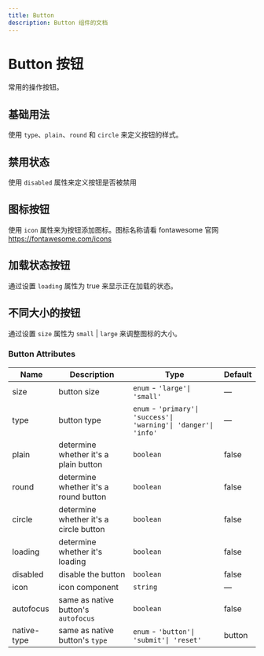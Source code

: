 ```yaml
---
title: Button 
description: Button 组件的文档
---
```


# Button 按钮
常用的操作按钮。

## 基础用法
使用 `type`、`plain`、`round` 和 `circle` 来定义按钮的样式。


<preview path="../demo/Button/Basic.vue" title="基础用法" description="Button 组件的基础用法"></preview>

## 禁用状态
使用 `disabled` 属性来定义按钮是否被禁用


<preview path="../demo/Button/Bdisable.vue" title="禁用状态" description="Button 组件的禁用状态"></preview>

## 图标按钮
使用 `icon` 属性来为按钮添加图标。图标名称请看 fontawesome 官网 https://fontawesome.com/icons


<preview path="../demo/Button/Bicon.vue" title="图标按钮" description="Button 组件的图标按钮"></preview>

## 加载状态按钮
通过设置 `loading` 属性为 true 来显示正在加载的状态。


<preview path="../demo/Button/Bloading.vue" title="加载状态按钮" description="Button 组件的加载状态按钮"></preview>

## 不同大小的按钮
通过设置 `size` 属性为 `small` | `large` 来调整图标的大小。


<preview path="../demo/Button/Bsize.vue" title="不同大小的按钮" description="Button 组件的不同大小的按钮"></preview>

### Button Attributes

| Name              | Description                                                             | Type                                                                            | Default |
| ----------------- | ----------------------------------------------------------------------- | ------------------------------------------------------------------------------- | ------- |
| size              | button size                                                             | `enum` - `'large'\| 'small'`                                                    | —       |
| type              | button type                                                             | `enum` - `'primary'\| 'success'\| 'warning'\| 'danger'\| 'info'`                | —       |
| plain             | determine whether it's a plain button                                   | `boolean`                                                                       | false   |
| round             | determine whether it's a round button                                   | `boolean`                                                                       | false   |
| circle            | determine whether it's a circle button                                  | `boolean`                                                                       | false   |
| loading           | determine whether it's loading                                          | `boolean`                                                                       | false   |
| disabled          | disable the button                                                      | `boolean`                                                                       | false   |
| icon              | icon component                                                          | `string`                                                                        | —       |
| autofocus         | same as native button's `autofocus`                                     | `boolean`                                                                       | false   |
| native-type       | same as native button's `type`                                          | `enum` - `'button'\| 'submit'\| 'reset'`                                        | button  |
